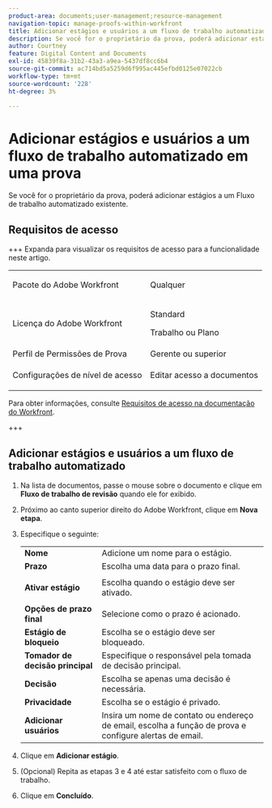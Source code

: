 ```yaml
---
product-area: documents;user-management;resource-management
navigation-topic: manage-proofs-within-workfront
title: Adicionar estágios e usuários a um fluxo de trabalho automatizado em uma prova
description: Se você for o proprietário da prova, poderá adicionar estágios a um Fluxo de trabalho automatizado existente.
author: Courtney
feature: Digital Content and Documents
exl-id: 45839f8a-31b2-43a3-a9ea-5437df8cc6b4
source-git-commit: ac714bd5a5259d6f995ac445efbd0125e07022cb
workflow-type: tm+mt
source-wordcount: '228'
ht-degree: 3%

---
```


# Adicionar estágios e usuários a um fluxo de trabalho automatizado em uma prova

Se você for o proprietário da prova, poderá adicionar estágios a um Fluxo de trabalho automatizado existente.

## Requisitos de acesso

+++ Expanda para visualizar os requisitos de acesso para a funcionalidade neste artigo.

<table style="table-layout:auto"> 
 <col> 
 <col> 
 <tbody> 
  <tr> 
   <td role="rowheader">Pacote do Adobe Workfront</td> 
   <td> <p>Qualquer</p> </td> 
  </tr> 
  <tr> 
   <td role="rowheader">Licença do Adobe Workfront</td> 
   <td> 
   <p>Standard</p>
   <p>Trabalho ou Plano</p> 
   </td> 
  </tr> 
  <tr> 
   <td role="rowheader">Perfil de Permissões de Prova </td> 
   <td>Gerente ou superior</td> 
  </tr> 
  <tr> 
   <td role="rowheader">Configurações de nível de acesso</td> 
   <td> <p>Editar acesso a documentos</p> </td> 
  </tr> 
 </tbody> 
</table>

Para obter informações, consulte [Requisitos de acesso na documentação do Workfront](/help/quicksilver/administration-and-setup/add-users/access-levels-and-object-permissions/access-level-requirements-in-documentation.md).

+++

## Adicionar estágios e usuários a um fluxo de trabalho automatizado

1. Na lista de documentos, passe o mouse sobre o documento e clique em **Fluxo de trabalho de revisão** quando ele for exibido.
1. Próximo ao canto superior direito do Adobe Workfront, clique em **Nova etapa**.
1. Especifique o seguinte:

   <table style="table-layout:auto"> 
    <col> 
    <col> 
    <tbody> 
     <tr> 
      <td role="rowheader"><strong>Nome</strong> </td> 
      <td>Adicione um nome para o estágio.</td> 
     </tr> 
     <tr> 
      <td role="rowheader"><strong>Prazo</strong> </td> 
      <td>Escolha uma data para o prazo final.</td> 
     </tr> 
     <tr> 
      <td role="rowheader"> <p><strong>Ativar estágio</strong> </p> </td> 
      <td>Escolha quando o estágio deve ser ativado.</td> 
     </tr> 
     <tr> 
      <td role="rowheader"><strong>Opções de prazo final</strong> </td> 
      <td>Selecione como o prazo é acionado.</td> 
     </tr> 
     <tr> 
      <td role="rowheader"><strong>Estágio de bloqueio</strong> </td> 
      <td>Escolha se o estágio deve ser bloqueado.</td> 
     </tr> 
     <tr> 
      <td role="rowheader"><strong>Tomador de decisão principal</strong> </td> 
      <td>Especifique o responsável pela tomada de decisão principal.</td> 
     </tr> 
     <tr> 
      <td role="rowheader"><strong>Decisão</strong> </td> 
      <td>Escolha se apenas uma decisão é necessária. </td> 
     </tr> 
     <tr> 
      <td role="rowheader"><strong>Privacidade</strong> </td> 
      <td>Escolha se o estágio é privado.</td> 
     </tr> 
     <tr> 
      <td role="rowheader"><strong>Adicionar usuários</strong> </td> 
      <td>Insira um nome de contato ou endereço de email, escolha a função de prova e configure alertas de email.</td> 
     </tr> 
    </tbody> 
   </table>

1. Clique em **Adicionar estágio**.
1. (Opcional) Repita as etapas 3 e 4 até estar satisfeito com o fluxo de trabalho.
1. Clique em **Concluído**.
